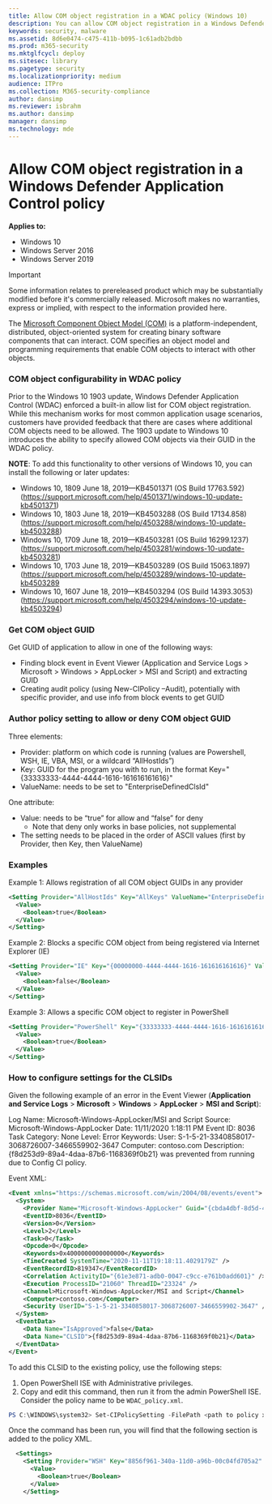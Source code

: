 ```yaml
---
title: Allow COM object registration in a WDAC policy (Windows 10)
description: You can allow COM object registration in a Windows Defender Application Control policy.
keywords: security, malware
ms.assetid: 8d6e0474-c475-411b-b095-1c61adb2bdbb
ms.prod: m365-security
ms.mktglfcycl: deploy
ms.sitesec: library
ms.pagetype: security
ms.localizationpriority: medium
audience: ITPro
ms.collection: M365-security-compliance
author: dansimp
ms.reviewer: isbrahm
ms.author: dansimp
manager: dansimp
ms.technology: mde
---
```


# Allow COM object registration in a Windows Defender Application Control policy

**Applies to:**

-   Windows 10
-   Windows Server 2016
-   Windows Server 2019

>[!IMPORTANT]
>Some information relates to prereleased product which may be substantially modified before it's commercially released. Microsoft makes no warranties, express or implied, with respect to the information provided here.

The [Microsoft Component Object Model (COM)](/windows/desktop/com/the-component-object-model) is a platform-independent, distributed, object-oriented system for creating binary software components that can interact. COM specifies an object model and programming requirements that enable COM objects to interact with other objects.

### COM object configurability in WDAC policy

Prior to the Windows 10 1903 update, Windows Defender Application Control (WDAC) enforced a built-in allow list for COM object registration. While this mechanism works for most common application usage scenarios, customers have provided feedback that there are cases where additional COM objects need to be allowed. The 1903 update to Windows 10 introduces the ability to specify allowed COM objects via their GUID in the WDAC policy.

**NOTE**: To add this functionality to other versions of Windows 10, you can install the following or later updates:

- Windows 10, 1809 June 18, 2019—KB4501371 (OS Build 17763.592) (https://support.microsoft.com/help/4501371/windows-10-update-kb4501371)
- Windows 10, 1803 June 18, 2019—KB4503288 (OS Build 17134.858) (https://support.microsoft.com/help/4503288/windows-10-update-kb4503288)
- Windows 10, 1709 June 18, 2019—KB4503281 (OS Build 16299.1237) (https://support.microsoft.com/help/4503281/windows-10-update-kb4503281) 
- Windows 10, 1703 June 18, 2019—KB4503289 (OS Build 15063.1897) (https://support.microsoft.com/help/4503289/windows-10-update-kb4503289
- Windows 10, 1607 June 18, 2019—KB4503294 (OS Build 14393.3053) (https://support.microsoft.com/help/4503294/windows-10-update-kb4503294)

### Get COM object GUID

Get GUID of application to allow in one of the following ways:
- Finding block event in Event Viewer (Application and Service Logs > Microsoft > Windows > AppLocker > MSI and Script) and extracting GUID
- Creating audit policy (using New-CIPolicy –Audit), potentially with specific provider, and use info from block events to get GUID

### Author policy setting to allow or deny COM object GUID

Three elements:
- Provider: platform on which code is running (values are  Powershell, WSH, IE, VBA, MSI, or a wildcard “AllHostIds”)
- Key: GUID for the program you with to run, in the format Key="{33333333-4444-4444-1616-161616161616}"
- ValueName: needs to be set to "EnterpriseDefinedClsId"

One attribute:
- Value: needs to be “true” for allow and “false” for deny
  - Note that deny only works in base policies, not supplemental
- The setting needs to be placed in the order of ASCII values (first by Provider, then Key, then ValueName)

### Examples

Example 1: Allows registration of all COM object GUIDs in any provider

```xml
<Setting Provider="AllHostIds" Key="AllKeys" ValueName="EnterpriseDefinedClsId">
  <Value>
    <Boolean>true</Boolean>
  </Value>
</Setting>
```

Example 2: Blocks a specific COM object from being registered via Internet Explorer (IE)

```xml
<Setting Provider="IE" Key="{00000000-4444-4444-1616-161616161616}" ValueName="EnterpriseDefinedClsId">
  <Value>
    <Boolean>false</Boolean>
  </Value>
</Setting>
```

Example 3: Allows a specific COM object to register in PowerShell

```xml
<Setting Provider="PowerShell" Key="{33333333-4444-4444-1616-161616161616}" ValueName="EnterpriseDefinedClsId">
  <Value>
    <Boolean>true</Boolean>
  </Value>
</Setting>
```
### How to configure settings for the CLSIDs

Given the following example of an error in the Event Viewer (**Application and Service Logs** > **Microsoft** > **Windows** > **AppLocker** > **MSI and Script**):

Log Name:      Microsoft-Windows-AppLocker/MSI and Script
Source:        Microsoft-Windows-AppLocker
Date:          11/11/2020 1:18:11 PM
Event ID:      8036
Task Category: None
Level:         Error
Keywords:
User:          S-1-5-21-3340858017-3068726007-3466559902-3647
Computer:      contoso.com
Description:
{f8d253d9-89a4-4daa-87b6-1168369f0b21} was prevented from running due to Config CI policy.

Event XML:

```XML
<Event xmlns="https://schemas.microsoft.com/win/2004/08/events/event">
  <System>
    <Provider Name="Microsoft-Windows-AppLocker" Guid="{cbda4dbf-8d5d-4f69-9578-be14aa540d22}" />
    <EventID>8036</EventID>
    <Version>0</Version>
    <Level>2</Level>
    <Task>0</Task>
    <Opcode>0</Opcode>
    <Keywords>0x4000000000000000</Keywords>
    <TimeCreated SystemTime="2020-11-11T19:18:11.4029179Z" />
    <EventRecordID>819347</EventRecordID>
    <Correlation ActivityID="{61e3e871-adb0-0047-c9cc-e761b0add601}" />
    <Execution ProcessID="21060" ThreadID="23324" />
    <Channel>Microsoft-Windows-AppLocker/MSI and Script</Channel>
    <Computer>contoso.com</Computer>
    <Security UserID="S-1-5-21-3340858017-3068726007-3466559902-3647" />
  </System>
  <EventData>
    <Data Name="IsApproved">false</Data>
    <Data Name="CLSID">{f8d253d9-89a4-4daa-87b6-1168369f0b21}</Data>
  </EventData>
</Event>
```

To add this CLSID to the existing policy, use the following steps:

1. Open PowerShell ISE with Administrative privileges.
2. Copy and edit this command, then run it from the admin PowerShell ISE. Consider the policy name to be `WDAC_policy.xml`.

```PowerShell
PS C:\WINDOWS\system32> Set-CIPolicySetting -FilePath <path to policy xml>\WDAC_policy.xml -Key 8856f961-340a-11d0-a96b-00c04fd705a2 -Provider WSH -Value True -ValueName EnterpriseDefinedClsId -ValueType Boolean
```

Once the command has been run, you will find that the following section is added to the policy XML.

```XML
  <Settings>
    <Setting Provider="WSH" Key="8856f961-340a-11d0-a96b-00c04fd705a2" ValueName="EnterpriseDefinedClsId">
      <Value>
        <Boolean>true</Boolean>
      </Value>
    </Setting>
```